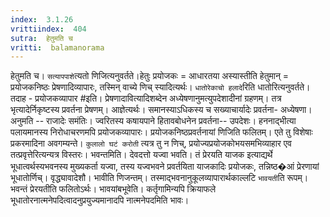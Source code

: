 ```yaml
---
index:  3.1.26
vrittiindex:  404
sutra:  हेतुमति च
vritti:  balamanorama 
---
```


हेतुमति च। `सत्यापपाशे`त्यतो णिजित्यनुवर्तते।हेतुः प्रयोजकः = आधारतया अस्यास्तीति हेतुमान् = प्रयोजकनिष्ठः प्रेषणादिव्यापारः, तस्मिन् वाच्ये णिच् स्यादित्यर्थः। `धातोरेकाचो हलादे`रिति धातोरित्यनुवर्तते। तदाह - प्रयोजकव्यापार #इति। प्रेषणादावित्यादिशब्देन अध्येषणानुमत्युपदेशादीनां ग्रहणम्। तत्र भृत्यादेर्निकृष्टस्य प्रवर्तना प्रेषणम्। आज्ञेत्यर्थः। समानस्याऽधिकस्य च सख्याचार्यादेः प्रवर्तना- अध्येषणा। अनुमति -- राजादेः समंतिः। ज्वरितस्य कषायपाने हितावबोधनेन प्रवर्तना-- उपदेशः। हननाद्भीत्या पलायमानस्य निरोधाचरणमपि प्रयोजकव्यापारः। प्रयोजकनिष्ठप्रवर्तनायां णिजिति फलितम्। एते तु विशेषाः प्रकरमादिना अवगम्यन्ते। `कुलालो घटं करोती` त्यत्र तु न णिच्, प्रयोज्यप्रयोजकोभयसमभिव्याहार एव तत्प्रवृत्तेरित्यन्यत्र विस्तरः। भवन्तमिति। देवदत्तो यज्वा भवति। तं प्रेरयति याजक इत्याद्यर्थे भूधात्वर्थस्यभवनस्य मुख्यकर्ता यज्वा, तस्य यज्वभवने प्रवर्तयिता याजकादिः प्रयोजकः, तन्निष्ठ�आं प्रेरणायां भूधातोर्णिच्। वृद्ध्यावादेशौ। भावीति णिजन्तम्। तस्माद्भवनानुकूलव्यापारार्थकाल्लटि `भावयती`ति रूपम्। भवन्तं प्रेरयतीति फलितोऽर्थः। भावयांबभूवेति। कर्तृगामिन्यपि क्रियाफले भूधातोरनात्मनेपदित्वादनुप्रयुज्यमानादपि नात्मनेपदमिति भावः। 

